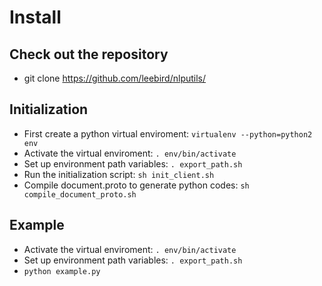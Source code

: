 # Install

## Check out the repository
- git clone https://github.com/leebird/nlputils/

## Initialization
- First create a python virtual enviroment: `virtualenv --python=python2 env`
- Activate the virtual enviroment: `. env/bin/activate`
- Set up environment path variables: `. export_path.sh`
- Run the initialization script: `sh init_client.sh`
- Compile document.proto to generate python codes: `sh compile_document_proto.sh`

## Example
- Activate the virtual enviroment: `. env/bin/activate`
- Set up environment path variables: `. export_path.sh`
- `python example.py`
